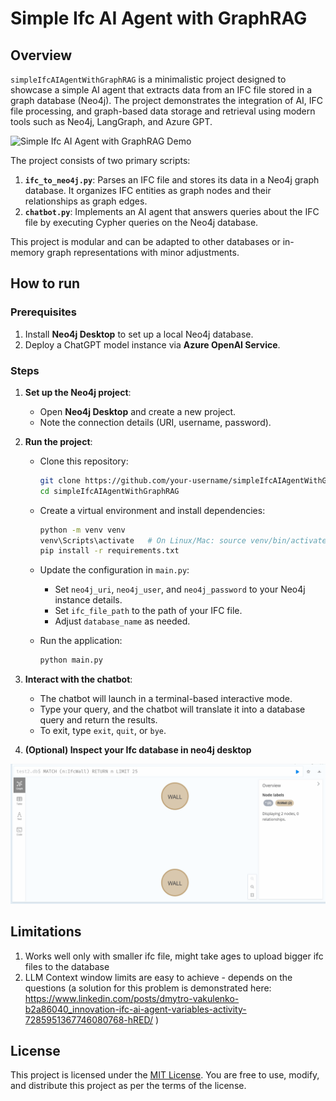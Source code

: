 # Simple Ifc AI Agent with GraphRAG

## Overview

`simpleIfcAIAgentWithGraphRAG` is a minimalistic project designed to showcase a simple AI agent that extracts data from an IFC file stored in a graph database (Neo4j). The project demonstrates the integration of AI, IFC file processing, and graph-based data storage and retrieval using modern tools such as Neo4j, LangGraph, and Azure GPT.

![Simple Ifc AI Agent with GraphRAG Demo](.assets/simpleIfcAIAgent_demo.gif)

The project consists of two primary scripts:
1. **`ifc_to_neo4j.py`**: Parses an IFC file and stores its data in a Neo4j graph database. It organizes IFC entities as graph nodes and their relationships as graph edges.
2. **`chatbot.py`**: Implements an AI agent that answers queries about the IFC file by executing Cypher queries on the Neo4j database.

This project is modular and can be adapted to other databases or in-memory graph representations with minor adjustments.

## How to run

### Prerequisites 

1. Install **Neo4j Desktop** to set up a local Neo4j database.
2. Deploy a ChatGPT model instance via **Azure OpenAI Service**.

### Steps

1. **Set up the Neo4j project**:
   - Open **Neo4j Desktop** and create a new project.
   - Note the connection details (URI, username, password).

2. **Run the project**:
   - Clone this repository:
     ```bash
     git clone https://github.com/your-username/simpleIfcAIAgentWithGraphRAG.git
     cd simpleIfcAIAgentWithGraphRAG
     ```
   - Create a virtual environment and install dependencies:
     ```bash
     python -m venv venv
     venv\Scripts\activate   # On Linux/Mac: source venv/bin/activate
     pip install -r requirements.txt
     ```
   - Update the configuration in `main.py`:
     - Set `neo4j_uri`, `neo4j_user`, and `neo4j_password` to your Neo4j instance details.
     - Set `ifc_file_path` to the path of your IFC file.
     - Adjust `database_name` as needed.

   - Run the application:
     ```bash
     python main.py
     ```

3. **Interact with the chatbot**:
   - The chatbot will launch in a terminal-based interactive mode.
   - Type your query, and the chatbot will translate it into a database query and return the results.
   - To exit, type `exit`, `quit`, or `bye`.
  
4. **(Optional) Inspect your Ifc database in neo4j desktop**

![Inspect your Ifc database in neo4j desktop](.assets/neo4j_inspect_walls.gif)

## Limitations

1. Works well only with smaller ifc file, might take ages to upload bigger ifc files to the database
2. LLM Context window limits are easy to achieve - depends on the questions
(a solution for this problem is demonstrated here: https://www.linkedin.com/posts/dmytro-vakulenko-b2a86040_innovation-ifc-ai-agent-variables-activity-7285951367746080768-hRED/ )

## License

This project is licensed under the [MIT License](LICENSE). You are free to use, modify, and distribute this project as per the terms of the license.
